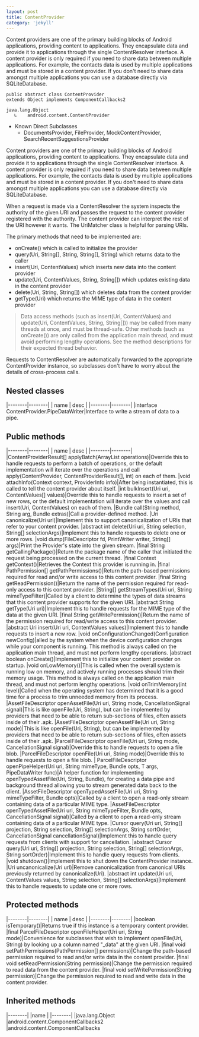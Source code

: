 ```yaml
---
layout: post
title: ContentProvider
category: 'jekyll'
---
```


Content providers are one of the primary building blocks of Android applications, providing content to applications. They encapsulate data and provide it to applications through the single ContentResolver interface. A content provider is only required if you need to share data between multiple applications. For example, the contacts data is used by multiple applications and must be stored in a content provider. If you don't need to share data amongst multiple applications you can use a database directly via SQLiteDatabase.

```
public abstract class ContentProvider
extends Object implements ComponentCallbacks2

java.lang.Object
   ↳	android.content.ContentProvider
```

-   Known Direct Subclasses
    -   DocumentsProvider, FileProvider, MockContentProvider, SearchRecentSuggestionsProvider

Content providers are one of the primary building blocks of Android applications, providing content to applications. They encapsulate data and provide it to applications through the single ContentResolver interface. A content provider is only required if you need to share data between multiple applications. For example, the contacts data is used by multiple applications and must be stored in a content provider. If you don't need to share data amongst multiple applications you can use a database directly via SQLiteDatabase.

When a request is made via a ContentResolver the system inspects the authority of the given URI and passes the request to the content provider registered with the authority. The content provider can interpret the rest of the URI however it wants. The UriMatcher class is helpful for parsing URIs.

The primary methods that need to be implemented are:

-   onCreate() which is called to initialize the provider
-   query(Uri, String[], String, String[], String) which returns data to the caller
-   insert(Uri, ContentValues) which inserts new data into the content provider
-   update(Uri, ContentValues, String, String[]) which updates existing data in the content provider
-   delete(Uri, String, String[]) which deletes data from the content provider
-   getType(Uri) which returns the MIME type of data in the content provider

>Data access methods (such as insert(Uri, ContentValues) and update(Uri, ContentValues, String, String[])) may be called from many threads at once, and must be thread-safe. Other methods (such as onCreate()) are only called from the application main thread, and must avoid performing lengthy operations. See the method descriptions for their expected thread behavior.

Requests to ContentResolver are automatically forwarded to the appropriate ContentProvider instance, so subclasses don't have to worry about the details of cross-process calls.

##  Nested classes

|--------|--------|
| name   | desc   |
|--------|--------|
|interface	ContentProvider.PipeDataWriter<T>|Interface to write a stream of data to a pipe.

##  Public methods

|--------|--------|
| name   | desc   |
|--------|--------|
|ContentProviderResult[]	applyBatch(ArrayList<ContentProviderOperation> operations)|Override this to handle requests to perform a batch of operations, or the default implementation will iterate over the operations and call apply(ContentProvider, ContentProviderResult[], int) on each of them.
|void	attachInfo(Context context, ProviderInfo info)|After being instantiated, this is called to tell the content provider about itself.
|int	bulkInsert(Uri uri, ContentValues[] values)|Override this to handle requests to insert a set of new rows, or the default implementation will iterate over the values and call insert(Uri, ContentValues) on each of them.
|Bundle	call(String method, String arg, Bundle extras)|Call a provider-defined method.
|Uri	canonicalize(Uri url)|Implement this to support canonicalization of URIs that refer to your content provider.
|abstract int	delete(Uri uri, String selection, String[] selectionArgs)|Implement this to handle requests to delete one or more rows.
|void	dump(FileDescriptor fd, PrintWriter writer, String[] args)|Print the Provider's state into the given stream.
|final String	getCallingPackage()|Return the package name of the caller that initiated the request being processed on the current thread.
|final Context	getContext()|Retrieves the Context this provider is running in.
|final PathPermission[]	getPathPermissions()|Return the path-based permissions required for read and/or write access to this content provider.
|final String	getReadPermission()|Return the name of the permission required for read-only access to this content provider.
|String[]	getStreamTypes(Uri uri, String mimeTypeFilter)|Called by a client to determine the types of data streams that this content provider supports for the given URI.
|abstract String	getType(Uri uri)|Implement this to handle requests for the MIME type of the data at the given URI.
|final String	getWritePermission()|Return the name of the permission required for read/write access to this content provider.
|abstract Uri	insert(Uri uri, ContentValues values)|Implement this to handle requests to insert a new row.
|void	onConfigurationChanged(Configuration newConfig)|alled by the system when the device configuration changes while your component is running. This method is always called on the application main thread, and must not perform lengthy operations.
|abstract boolean	onCreate()|Implement this to initialize your content provider on startup.
|void	onLowMemory()|This is called when the overall system is running low on memory, and actively running processes should trim their memory usage. This method is always called on the application main thread, and must not perform lengthy operations.
|void	onTrimMemory(int level)|Called when the operating system has determined that it is a good time for a process to trim unneeded memory from its process.
|AssetFileDescriptor	openAssetFile(Uri uri, String mode, CancellationSignal signal)|This is like openFile(Uri, String), but can be implemented by providers that need to be able to return sub-sections of files, often assets inside of their .apk.
|AssetFileDescriptor	openAssetFile(Uri uri, String mode)|This is like openFile(Uri, String), but can be implemented by providers that need to be able to return sub-sections of files, often assets inside of their .apk.
|ParcelFileDescriptor	openFile(Uri uri, String mode, CancellationSignal signal)|Override this to handle requests to open a file blob.
|ParcelFileDescriptor	openFile(Uri uri, String mode)|Override this to handle requests to open a file blob.
|<T> ParcelFileDescriptor	openPipeHelper(Uri uri, String mimeType, Bundle opts, T args, PipeDataWriter<T> func)|A helper function for implementing openTypedAssetFile(Uri, String, Bundle), for creating a data pipe and background thread allowing you to stream generated data back to the client.
|AssetFileDescriptor	openTypedAssetFile(Uri uri, String mimeTypeFilter, Bundle opts)|Called by a client to open a read-only stream containing data of a particular MIME type.
|AssetFileDescriptor	openTypedAssetFile(Uri uri, String mimeTypeFilter, Bundle opts, CancellationSignal signal)|Called by a client to open a read-only stream containing data of a particular MIME type.
|Cursor	query(Uri uri, String[] projection, String selection, String[] selectionArgs, String sortOrder, CancellationSignal cancellationSignal)|Implement this to handle query requests from clients with support for cancellation.
|abstract Cursor	query(Uri uri, String[] projection, String selection, String[] selectionArgs, String sortOrder)|Implement this to handle query requests from clients.
|void	shutdown()|Implement this to shut down the ContentProvider instance.
|Uri	uncanonicalize(Uri url)|Remove canonicalization from canonical URIs previously returned by canonicalize(Uri).
|abstract int	update(Uri uri, ContentValues values, String selection, String[] selectionArgs)|Implement this to handle requests to update one or more rows.

##  Protected methods

|--------|--------|
| name   | desc   |
|--------|--------|
|boolean	isTemporary()|Returns true if this instance is a temporary content provider.
|final ParcelFileDescriptor	openFileHelper(Uri uri, String mode)|Convenience for subclasses that wish to implement openFile(Uri, String) by looking up a column named "_data" at the given URI.
|final void	setPathPermissions(PathPermission[] permissions)|Change the path-based permission required to read and/or write data in the content provider.
|final void	setReadPermission(String permission)|Change the permission required to read data from the content provider.
|final void	setWritePermission(String permission)|Change the permission required to read and write data in the content provider.

##  Inherited methods

|--------|
|name    |
|--------|
|java.lang.Object
|android.content.ComponentCallbacks2
|android.content.ComponentCallbacks

